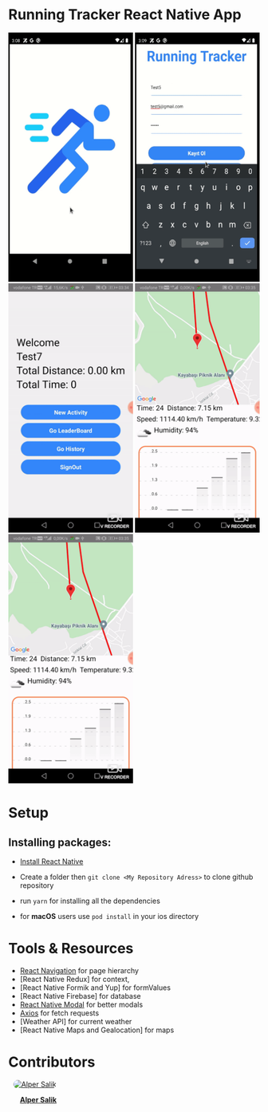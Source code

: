 
# Running Tracker React Native App

<div>
  <img src="video0.gif" width="250px" height="500px" alt=""/>
<img src="video1.gif" width="250px" height="500px" alt=""/>
<img src="video2.gif" width="250px" height="500px" alt=""/>
<img src="video3.gif" width="250px" height="500px" alt=""/>
<img src="video3.gif" width="250px" height="500px" alt=""/>
  </div>

# Setup

## Installing packages:

- [Install React Native](https://reactnative.dev/docs/environment-setup)

- Create a folder then `git clone <My Repository Adress>` to clone github repository

- run `yarn` for installing all the dependencies

- for **macOS** users use `pod install` in your ios directory


# Tools & Resources

- [React Navigation](https://reactnavigation.org/) for page hierarchy
- [React Native Redux] for context,
- [React Native Formik and Yup] for formValues
- [React Native Firebase] for database
- [React Native Modal](https://www.npmjs.com/package/react-native-modal) for better modals
- [Axios](https://www.npmjs.com/package/axios) for fetch requests
- [Weather API] for current weather
- [React Native Maps and Gealocation] for maps

# Contributors

<div style="display:flex" >
<div style="width:100px;margin:0 10px;" >
<a href="https://github.com/salik-a">
<div>
<img src="https://avatars.githubusercontent.com/u/57355872?v=4" width="100px;" style="border-radius:50px" alt="Alper Salik"/><p><center><b>Alper Salik
</b></center></p>
</div>
</a>
</div>
<div style="width:100px;margin:0 10px;" >
</div>
</div>
